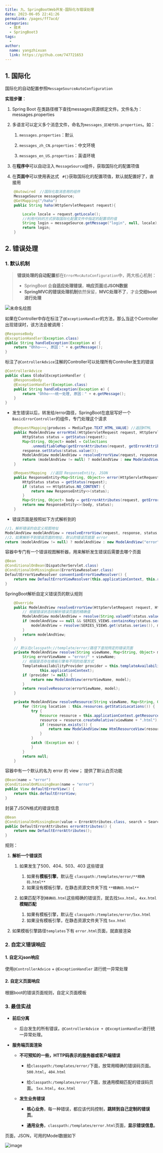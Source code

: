 ```yaml
---
title: 九、SpringBootWeb开发-国际化与错误处理
date: 2023-06-05 22:41:26
permalink: /pages/ff7acd/
categories:
  - 技术
  - SpringBoot3
tags:
  - 
author: 
  name: yangzhixuan
  link: https://github.com/747721653
---
```

## 1. 国际化

国际化的自动配置参照`MessageSourceAutoConfiguration`



**实现步骤**：

1. Spring Boot 在类路径根下查找messages资源绑定文件。文件名为：messages.properties

2. 多语言可以定义多个消息文件，命名为`messages_区域代码.properties`。如：

    1. `messages.properties`：默认

    2. `messages_zh_CN.properties`：中文环境

    3. `messages_en_US.properties`：英语环境

3. 在**程序中**可以自动注入 `MessageSource`组件，获取国际化的配置项值

4. 在**页面中**可以使用表达式 ` #{}`获取国际化的配置项值，默认就配置好了，直接用

```java
    @Autowired  //国际化取消息用的组件
    MessageSource messageSource;
    @GetMapping("/haha")
    public String haha(HttpServletRequest request){

        Locale locale = request.getLocale();
        //利用代码的方式获取国际化配置文件中指定的配置项的值
        String login = messageSource.getMessage("login", null, locale);
        return login;
    }
```



## 2. 错误处理

### 1. 默认机制

>**错误处理的自动配置**都在`ErrorMvcAutoConfiguration`中，两大核心机制：
>
>- SpringBoot 会**自适应处理错误**，**响应页面**或**JSON数据**
>- **SpringMVC的错误处理机制**依然保留，**MVC处理不了**，才会**交给boot进行处理**

![未命名绘图](https://cdn.statically.io/gh/747721653/picx-images-hosting@master/springboot/未命名绘图.3pfhg0n6y2e0.svgz)



如果在Controller中存在标注了`@ExceptionHandler`的方法，那么当这个Controller出现错误时，该方法会被调用：

```java
@ResponseBody
@ExceptionHandler(Exception.class)
public String handleException(Exception e) {
    return "Ohho~~~, 原因：" + e.getMessage();
}
```

标注了`@ControllerAdvice`注解的Controller可以处理所有Controller发生的错误

```java
@ControllerAdvice
public class GlobalExceptionHandler {
    @ResponseBody
    @ExceptionHandler(Exception.class)
    public String handleException(Exception e) {
        return "Ohho~~~统一处理, 原因：" + e.getMessage();
    }
}
```



- 发生错误以后，转发给/error路径，SpringBoot在底层写好一个 `BasicErrorController`的组件，专门处理这个请求

```java
	@RequestMapping(produces = MediaType.TEXT_HTML_VALUE) //返回HTML
	public ModelAndView errorHtml(HttpServletRequest request, HttpServletResponse response) {
		HttpStatus status = getStatus(request);
		Map<String, Object> model = Collections
			.unmodifiableMap(getErrorAttributes(request, getErrorAttributeOptions(request, MediaType.TEXT_HTML)));
		response.setStatus(status.value());
		ModelAndView modelAndView = resolveErrorView(request, response, status, model);
		return (modelAndView != null) ? modelAndView : new ModelAndView("error", model);
	}

	@RequestMapping  //返回 ResponseEntity, JSON
	public ResponseEntity<Map<String, Object>> error(HttpServletRequest request) {
		HttpStatus status = getStatus(request);
		if (status == HttpStatus.NO_CONTENT) {
			return new ResponseEntity<>(status);
		}
		Map<String, Object> body = getErrorAttributes(request, getErrorAttributeOptions(request, MediaType.ALL));
		return new ResponseEntity<>(body, status);
	}
```

- 错误页面是按照如下方式解析到的

```java
//1、解析错误的自定义视图地址
ModelAndView modelAndView = resolveErrorView(request, response, status, model);
//2、如果解析不到错误页面的地址，默认的错误页就是 error
return (modelAndView != null) ? modelAndView : new ModelAndView("error", model);
```



容器中专门有一个错误视图解析器，用来解析发生错误后需要去哪个页面

```java
@Bean
@ConditionalOnBean(DispatcherServlet.class)
@ConditionalOnMissingBean(ErrorViewResolver.class)
DefaultErrorViewResolver conventionErrorViewResolver() {
    return new DefaultErrorViewResolver(this.applicationContext, this.resources);
}
```



SpringBoot解析自定义错误页的默认规则

```java
	@Override
	public ModelAndView resolveErrorView(HttpServletRequest request, HttpStatus status, Map<String, Object> model) {
        // 根据错误状态码解析错误页面的精确值
		ModelAndView modelAndView = resolve(String.valueOf(status.value()), model);
		if (modelAndView == null && SERIES_VIEWS.containsKey(status.series())) {
			modelAndView = resolve(SERIES_VIEWS.get(status.series()), model);
		}
		return modelAndView;
	}

	// 默认在classpath://template/error/路径下查找特定的错误页面
	private ModelAndView resolve(String viewName, Map<String, Object> model) {
		String errorViewName = "error/" + viewName;
        // 根据是否存在模板引擎有不同的处理方式
		TemplateAvailabilityProvider provider = this.templateAvailabilityProviders.getProvider(errorViewName,
				this.applicationContext);
		if (provider != null) {
			return new ModelAndView(errorViewName, model);
		}
		return resolveResource(errorViewName, model);
	}

	private ModelAndView resolveResource(String viewName, Map<String, Object> model) {
		for (String location : this.resources.getStaticLocations()) {
			try {
				Resource resource = this.applicationContext.getResource(location);
				resource = resource.createRelative(viewName + ".html");
				if (resource.exists()) {
					return new ModelAndView(new HtmlResourceView(resource), model);
				}
			}
			catch (Exception ex) {
			}
		}
		return null;
	}
```



容器中有一个默认的名为 error 的 view； 提供了默认白页功能

```java
@Bean(name = "error")
@ConditionalOnMissingBean(name = "error")
public View defaultErrorView() {
    return this.defaultErrorView;
}
```



封装了JSON格式的错误信息

```java
@Bean
@ConditionalOnMissingBean(value = ErrorAttributes.class, search = SearchStrategy.CURRENT)
public DefaultErrorAttributes errorAttributes() {
    return new DefaultErrorAttributes();
}
```



规则：

1. **解析一个错误页**

    1. 如果发生了500、404、503、403 这些错误

        1. 如果有**模板引擎**，默认在 `classpath:/templates/error/**精确码.html**`
        2. 如果没有模板引擎，在静态资源文件夹下找  `**精确码.html**`

    2. 如果匹配不到`精确码.html`这些精确的错误页，就去找`5xx.html`，`4xx.html`**模糊匹配**

        1. 如果有模板引擎，默认在 `classpath:/templates/error/5xx.html`
        2. 如果没有模板引擎，在静态资源文件夹下找  `5xx.html`

1. 如果模板引擎路径`templates`下有 `error.html`页面，就直接渲染



### 2. 自定义错误响应

#### 1. 自定义json响应

使用`@ControllerAdvice` + `@ExceptionHandler` 进行统一异常处理

#### 2. 自定义页面响应

根据boot的错误页面规则，自定义页面模板



### 3. 最佳实战

- **前后分离**

    * 后台发生的所有错误，`@ControllerAdvice + @ExceptionHandler`进行统一异常处理。

- **服务端页面渲染**

    * **不可预知的一些，HTTP码表示的服务器或客户端错误**

        * 给`classpath:/templates/error/`下面，放常用精确的错误码页面。`500.html`，`404.html`

        * 给`classpath:/templates/error/`下面，放通用模糊匹配的错误码页面。 `5xx.html`，`4xx.html`

    * **发生业务错误**

        * **核心业务**，每一种错误，都应该代码控制，**跳转到自己定制的错误页**。

        * **通用业务**，`classpath:/templates/error.html`页面，**显示错误信息**。



页面，JSON，可用的Model数据如下

![image](https://cdn.statically.io/gh/747721653/picx-images-hosting@master/springboot/image.4mioxa78ki2.webp)



